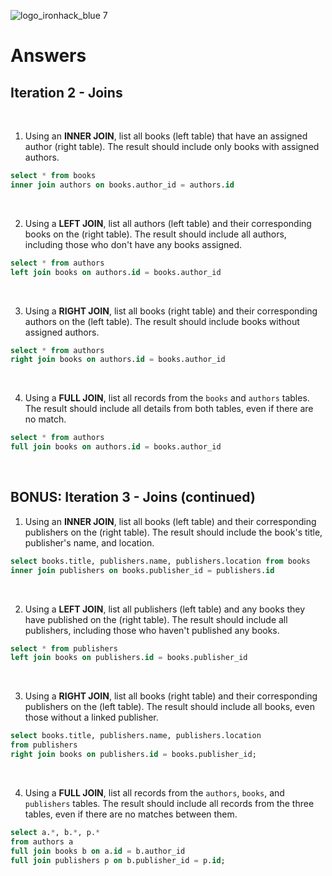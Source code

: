 ![logo_ironhack_blue 7](https://user-images.githubusercontent.com/23629340/40541063-a07a0a8a-601a-11e8-91b5-2f13e4e6b441.png)

# Answers

## Iteration 2 - Joins

<br>

1. Using an **INNER JOIN**, list all books (left table) that have an assigned author (right table). The result should include only books with assigned authors.

```sql
select * from books
inner join authors on books.author_id = authors.id
```

<br>

2. Using a **LEFT JOIN**, list all authors (left table) and their corresponding books on the (right table). The result should include all authors, including those who don't have any books assigned.

```sql
select * from authors
left join books on authors.id = books.author_id
```

<br>

3. Using a **RIGHT JOIN**, list all books (right table) and their corresponding authors on the (left table). The result should include books without assigned authors.

```sql
select * from authors
right join books on authors.id = books.author_id
```

<br>

4. Using a **FULL JOIN**, list all records from the `books` and `authors` tables. The result should include all details from both tables, even if there are no match.

```sql
select * from authors
full join books on authors.id = books.author_id
```

<br>

## BONUS: Iteration 3 - Joins (continued)

1. Using an **INNER JOIN**, list all books (left table) and their corresponding publishers on the (right table). The result should include the book's title, publisher's name, and location.

```sql
select books.title, publishers.name, publishers.location from books
inner join publishers on books.publisher_id = publishers.id
```

<br>

2. Using a **LEFT JOIN**, list all publishers (left table) and any books they have published on the (right table). The result should include all publishers, including those who haven't published any books.

```sql
select * from publishers
left join books on publishers.id = books.publisher_id
```

<br>

3. Using a **RIGHT JOIN**, list all books (right table) and their corresponding publishers on the (left table). The result should include all books, even those without a linked publisher.

```sql
select books.title, publishers.name, publishers.location
from publishers
right join books on publishers.id = books.publisher_id;
```

<br>

4. Using a **FULL JOIN**, list all records from the `authors`, `books`, and `publishers` tables. The result should include all records from the three tables, even if there are no matches between them.

```sql
select a.*, b.*, p.*
from authors a
full join books b on a.id = b.author_id
full join publishers p on b.publisher_id = p.id;

```

<br>
